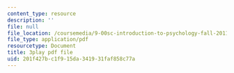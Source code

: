 ```yaml
---
content_type: resource
description: ''
file: null
file_location: /coursemedia/9-00sc-introduction-to-psychology-fall-2011/201f427bc1f915da341931faf858c77a_SjjGiqf96rI.pdf
file_type: application/pdf
resourcetype: Document
title: 3play pdf file
uid: 201f427b-c1f9-15da-3419-31faf858c77a
---
```

